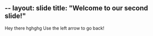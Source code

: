 --
layout: slide
title: "Welcome to our second slide!"
---
Hey there hghghg
Use the left arrow to go back!
